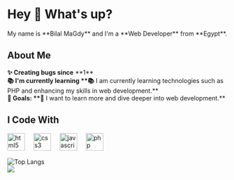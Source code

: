 <h1 align="left">Hey 👋 What's up?</h1>

<p align="left">
  My name is **Bilal MaGdy** and I'm a **Web Developer** from **Egypt**.
</p>

<h2 align="left">About Me</h2>

<p align="left">
  <b>✨ Creating bugs since</b> **1**<br>
 <b> 📚 I'm currently learning **📚</b> I am currently learning technologies such as PHP and enhancing my skills in web development.**<br>
  <b>🎯 Goals: **🎯</b> I want to learn more and dive deeper into web development.**<br>
</p>

<h2 align="left">I Code With</h2>

<div align="left">
  <img src="https://cdn.jsdelivr.net/gh/devicons/devicon/icons/html5/html5-original.svg" height="40" alt="html5 logo"  />
  <img width="12" />
  <img src="https://cdn.jsdelivr.net/gh/devicons/devicon/icons/css3/css3-original.svg" height="40" alt="css3 logo"  />
  <img width="12" />
  <img src="https://cdn.jsdelivr.net/gh/devicons/devicon/icons/javascript/javascript-original.svg" height="40" alt="javascript logo"  />
  <img width="12" />
  <img src="https://cdn.jsdelivr.net/gh/devicons/devicon/icons/php/php-original.svg" height="40" alt="php logo"  />
  <img width="12" />
</div>

![Top Langs](https://github-readme-stats.vercel.app/api/top-langs/?username=bilalmagdy1&layout=compact)
<br>
<a href="https://komarev.com/ghpvc/?username=bilalmagdy1&style=for-the-badge">
    <img src="https://komarev.com/ghpvc/?username=bilalmagdy1&style=for-the-badge">
</a>
